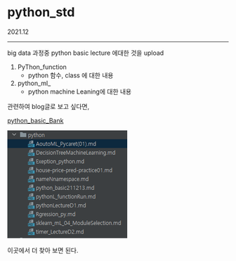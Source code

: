 # python_std

2021.12

---

big data 과정중 python basic lecture 에대한 것을 upload

1. PyThon_function
    - python 함수, class 에  대한 내용
2. python_ml_
   - python machine Leaning에 대한 내용
   
관련하여 blog글로 보고 싶다면, 

[python_basic_Bank](https://yoonhwa-p.github.io/2021/12/13/python/python_basic211213/)

![img.png](img.png)

이곳에서 더 찾아 보면 된다. 
